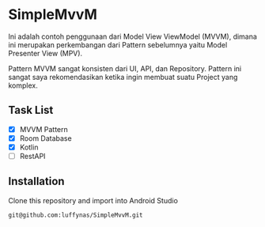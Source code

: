 # SimpleMvvM
Ini adalah contoh penggunaan dari Model View ViewModel (MVVM), dimana ini merupakan perkembangan dari Pattern sebelumnya yaitu Model Presenter View (MPV).

Pattern MVVM sangat konsisten dari UI, API, dan Repository. Pattern ini sangat saya rekomendasikan ketika ingin membuat suatu Project yang komplex.

## Task List
- [x] MVVM Pattern
- [x] Room Database
- [x] Kotlin
- [ ] RestAPI 

## Installation
Clone this repository and import into Android Studio
```
git@github.com:luffynas/SimpleMvvM.git
```
